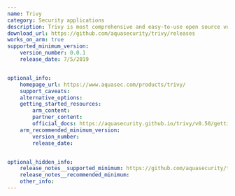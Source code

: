 ```yaml
---
name: Trivy
category: Security applications
description: Trivy is most comprehensive and easy-to-use open source vulnerability scanner for container images.
download_url: https://github.com/aquasecurity/trivy/releases
works_on_arm: true
supported_minimum_version:
    version_number: 0.0.1
    release_date: 7/5/2019


optional_info:
    homepage_url: https://www.aquasec.com/products/trivy/
    support_caveats:
    alternative_options:
    getting_started_resources:
        arm_content:
        partner_content:
        official_docs: https://aquasecurity.github.io/trivy/v0.50/getting-started/installation/
    arm_recommended_minimum_version:
        version_number:
        release_date:


optional_hidden_info:
    release_notes__supported_minimum: https://github.com/aquasecurity/trivy/releases/tag/v0.0.1
    release_notes__recommended_minimum:
    other_info:
---
```

